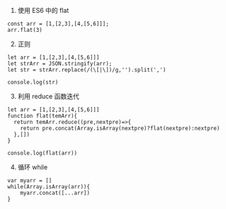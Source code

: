 1. 使用 ES6 中的 flat

```
const arr = [1,[2,3],[4,[5,6]]];
arr.flat(3)
```

2. 正则

```
let arr = [1,[2,3],[4,[5,6]]]
let strArr = JSON.stringify(arr);
let str = strArr.replace(/(\[|\])/g,'').split(',')

console.log(str)
```

3. 利用 reduce 函数迭代

```
let arr = [1,[2,3],[4,[5,6]]]
function flat(temArr){
  return temArr.reduce((pre,nextpre)=>{
    return pre.concat(Array.isArray(nextpre)?flat(nextpre):nextpre)
  },[])
}

console.log(flat(arr))
```

4. 循环 while

```
var myarr = []
while(Array.isArray(arr)){
    myarr.concat([...arr])
}
```
